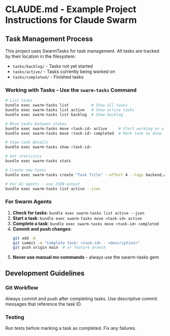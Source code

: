 # CLAUDE.md - Example Project Instructions for Claude Swarm

## Task Management Process

This project uses SwarmTasks for task management. All tasks are tracked by their location in the filesystem:
- `tasks/backlog/` - Tasks not yet started
- `tasks/active/` - Tasks currently being worked on
- `tasks/completed/` - Finished tasks

### Working with Tasks - Use the `swarm-tasks` Command
```bash
# List tasks
bundle exec swarm-tasks list          # Show all tasks
bundle exec swarm-tasks list active   # Show active tasks
bundle exec swarm-tasks list backlog  # Show backlog

# Move tasks between states
bundle exec swarm-tasks move <task-id> active     # Start working on a task
bundle exec swarm-tasks move <task-id> completed  # Mark task as done

# View task details
bundle exec swarm-tasks show <task-id>

# Get statistics
bundle exec swarm-tasks stats

# Create new tasks
bundle exec swarm-tasks create "Task Title" --effort 4 --tags backend,api

# For AI agents - use JSON output
bundle exec swarm-tasks list active --json
```

### For Swarm Agents
1. **Check for tasks**: `bundle exec swarm-tasks list active --json`
2. **Start a task**: `bundle exec swarm-tasks move <task-id> active`
3. **Complete a task**: `bundle exec swarm-tasks move <task-id> completed`
4. **Commit and push changes**: 
   ```bash
   git add -A
   git commit -m "Complete task: <task-id> - <description>"
   git push origin main  # or feature branch
   ```
5. **Never use manual mv commands** - always use the swarm-tasks gem

## Development Guidelines

### Git Workflow
Always commit and push after completing tasks. Use descriptive commit messages that reference the task ID.

### Testing
Run tests before marking a task as completed. Fix any failures.